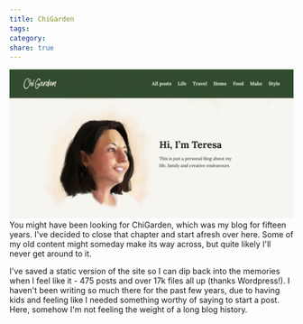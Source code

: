 ```yaml
---
title: ChiGarden
tags: 
category: 
share: true
---
```


![Screenshot of the last iteration of Chigarden.com](website/assets/Pasted%20image%2020221212204516.png)
You might have been looking for ChiGarden, which was my blog for fifteen years. I've decided to close that chapter and start afresh over here. Some of my old content might someday make its way across, but quite likely I'll never get around to it.

I've saved a static version of the site so I can dip back into the memories when I feel like it - 475 posts and over 17k files all up (thanks Wordpress!). I haven't been writing so much there for the past few years, due to having kids and feeling like I needed something worthy of saying to start a post. Here, somehow I'm not feeling the weight of a long blog history.